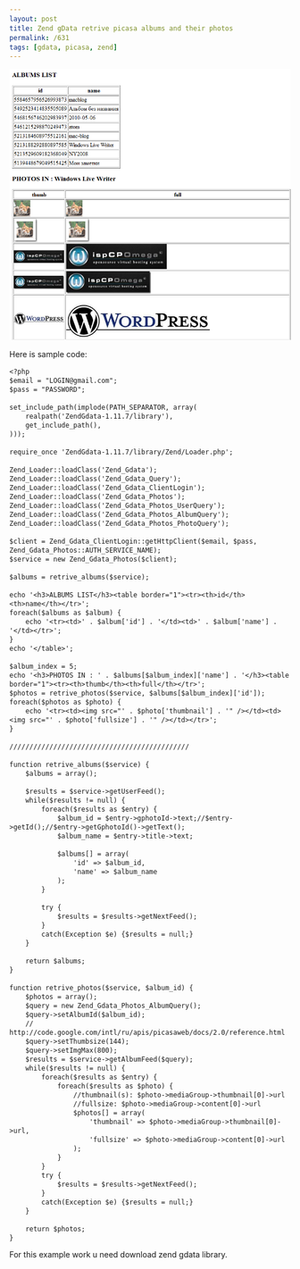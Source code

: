 ```yaml
---
layout: post
title: Zend gData retrive picasa albums and their photos
permalink: /631
tags: [gdata, picasa, zend]
---
```


![screenshot](/images/wp/zend_gdata_picasa.png)

Here is sample code:

    <?php
    $email = "LOGIN@gmail.com";
    $pass = "PASSWORD";

    set_include_path(implode(PATH_SEPARATOR, array(
        realpath('ZendGdata-1.11.7/library'),
        get_include_path(),
    )));

    require_once 'ZendGdata-1.11.7/library/Zend/Loader.php';

    Zend_Loader::loadClass('Zend_Gdata');
    Zend_Loader::loadClass('Zend_Gdata_Query');
    Zend_Loader::loadClass('Zend_Gdata_ClientLogin');
    Zend_Loader::loadClass('Zend_Gdata_Photos');
    Zend_Loader::loadClass('Zend_Gdata_Photos_UserQuery');
    Zend_Loader::loadClass('Zend_Gdata_Photos_AlbumQuery');
    Zend_Loader::loadClass('Zend_Gdata_Photos_PhotoQuery');

    $client = Zend_Gdata_ClientLogin::getHttpClient($email, $pass, Zend_Gdata_Photos::AUTH_SERVICE_NAME);
    $service = new Zend_Gdata_Photos($client);

    $albums = retrive_albums($service);

    echo '<h3>ALBUMS LIST</h3><table border="1"><tr><th>id</th><th>name</th></tr>';
    foreach($albums as $album) {
        echo '<tr><td>' . $album['id'] . '</td><td>' . $album['name'] . '</td></tr>';
    }
    echo '</table>';

    $album_index = 5;
    echo '<h3>PHOTOS IN : ' . $albums[$album_index]['name'] . '</h3><table border="1"><tr><th>thumb</th><th>full</th></tr>';
    $photos = retrive_photos($service, $albums[$album_index]['id']);
    foreach($photos as $photo) {
        echo '<tr><td><img src="' . $photo['thumbnail'] . '" /></td><td><img src="' . $photo['fullsize'] . '" /></td></tr>';
    }

    /////////////////////////////////////////////

    function retrive_albums($service) {
        $albums = array();

        $results = $service->getUserFeed();
        while($results != null) {
            foreach($results as $entry) {
                $album_id = $entry->gphotoId->text;//$entry->getId();//$entry->getGphotoId()->getText();
                $album_name = $entry->title->text;

                $albums[] = array(
                    'id' => $album_id,
                    'name' => $album_name
                );
            }

            try {
                $results = $results->getNextFeed();
            }
            catch(Exception $e) {$results = null;}
        }

        return $albums;
    }

    function retrive_photos($service, $album_id) {
        $photos = array();
        $query = new Zend_Gdata_Photos_AlbumQuery();
        $query->setAlbumId($album_id);
        // http://code.google.com/intl/ru/apis/picasaweb/docs/2.0/reference.html
        $query->setThumbsize(144);
        $query->setImgMax(800);
        $results = $service->getAlbumFeed($query);
        while($results != null) {
            foreach($results as $entry) {
                foreach($results as $photo) {
                    //thumbnail(s): $photo->mediaGroup->thumbnail[0]->url
                    //fullsize: $photo->mediaGroup->content[0]->url
                    $photos[] = array(
                        'thumbnail' => $photo->mediaGroup->thumbnail[0]->url,
                        'fullsize' => $photo->mediaGroup->content[0]->url
                    );
                }
            }
            try {
                $results = $results->getNextFeed();
            }
            catch(Exception $e) {$results = null;}
        }

        return $photos;
    }

For this example work u need download zend gdata library.
